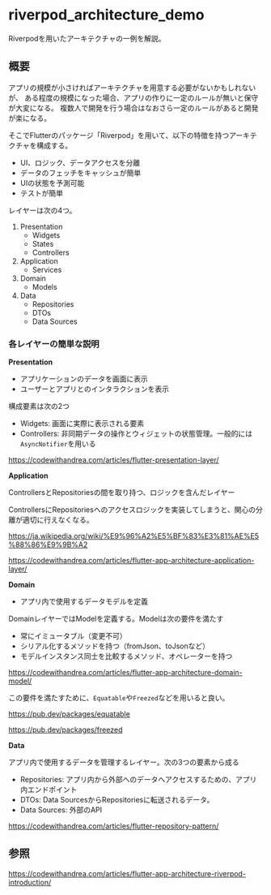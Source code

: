 # riverpod_architecture_demo

Riverpodを用いたアーキテクチャの一例を解説。

## 概要

アプリの規模が小さければアーキテクチャを用意する必要がないかもしれないが、
ある程度の規模になった場合、アプリの作りに一定のルールが無いと保守が大変になる。
複数人で開発を行う場合はなおさら一定のルールがあると開発が楽になる。

そこでFlutterのパッケージ「Riverpod」を用いて、以下の特徴を持つアーキテクチャを構成する。

- UI、ロジック、データアクセスを分離
- データのフェッチをキャッシュが簡単
- UIの状態を予測可能
- テストが簡単

レイヤーは次の4つ。

1. Presentation
   - Widgets
   - States
   - Controllers
2. Application
   - Services
3. Domain
   - Models 
4. Data
   - Repositories
   - DTOs
   - Data Sources

### 各レイヤーの簡単な説明

**Presentation**

- アプリケーションのデータを画面に表示
- ユーザーとアプリとのインタラクションを表示

構成要素は次の2つ

- Widgets: 画面に実際に表示される要素
- Controllers: 非同期データの操作とウィジェットの状態管理。一般的には`AsyncNotifier`を用いる

https://codewithandrea.com/articles/flutter-presentation-layer/

**Application**

ControllersとRepositoriesの間を取り持つ、ロジックを含んだレイヤー

ControllersにRepositoriesへのアクセスロジックを実装してしまうと、関心の分離が適切に行えなくなる。

https://ja.wikipedia.org/wiki/%E9%96%A2%E5%BF%83%E3%81%AE%E5%88%86%E9%9B%A2

https://codewithandrea.com/articles/flutter-app-architecture-application-layer/


**Domain**

- アプリ内で使用するデータモデルを定義

DomainレイヤーではModelを定義する。Modelは次の要件を満たす

- 常にイミュータブル（変更不可）
- シリアル化するメソッドを持つ（fromJson、toJsonなど）
- モデルインスタンス同士を比較するメソッド、オペレーターを持つ

https://codewithandrea.com/articles/flutter-app-architecture-domain-model/

この要件を満たすために、`Equatable`や`Freezed`などを用いると良い。

https://pub.dev/packages/equatable

https://pub.dev/packages/freezed

**Data**

アプリ内で使用するデータを管理するレイヤー。次の3つの要素から成る

- Repositories: アプリ内から外部へのデータへアクセスするための、アプリ内エンドポイント
- DTOs: Data SourcesからRepositoriesに転送されるデータ。
- Data Sources: 外部のAPI

https://codewithandrea.com/articles/flutter-repository-pattern/


## 参照

https://codewithandrea.com/articles/flutter-app-architecture-riverpod-introduction/





